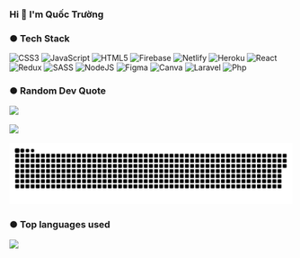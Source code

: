 ### Hi 👋 I'm Quốc Trường
### ● Tech Stack
![CSS3](https://img.shields.io/badge/css3-%231572B6.svg?style=for-the-badge&logo=css3&logoColor=white) ![JavaScript](https://img.shields.io/badge/javascript-%23323330.svg?style=for-the-badge&logo=javascript&logoColor=%23F7DF1E) ![HTML5](https://img.shields.io/badge/html5-%23E34F26.svg?style=for-the-badge&logo=html5&logoColor=white) ![Firebase](https://img.shields.io/badge/firebase-%23039BE5.svg?style=for-the-badge&logo=firebase) ![Netlify](https://img.shields.io/badge/netlify-%23000000.svg?style=for-the-badge&logo=netlify&logoColor=#00C7B7) ![Heroku](https://img.shields.io/badge/heroku-%23430098.svg?style=for-the-badge&logo=heroku&logoColor=white) ![React](https://img.shields.io/badge/react-%2320232a.svg?style=for-the-badge&logo=react&logoColor=%2361DAFB) ![Redux](https://img.shields.io/badge/redux-%23593d88.svg?style=for-the-badge&logo=redux&logoColor=white) ![SASS](https://img.shields.io/badge/SASS-hotpink.svg?style=for-the-badge&logo=SASS&logoColor=white) ![NodeJS](https://img.shields.io/badge/node.js-6DA55F?style=for-the-badge&logo=node.js&logoColor=white) 	![Figma](https://img.shields.io/badge/figma-%23F24E1E.svg?style=for-the-badge&logo=figma&logoColor=white) ![Canva](https://img.shields.io/badge/Canva-%2300C4CC.svg?style=for-the-badge&logo=Canva&logoColor=white)  ![Laravel](https://img.shields.io/badge/Laravel-%23323330.svg?style=for-the-badge&logo=laravel&logoColor=origin) ![Php](https://img.shields.io/badge/php-%23593d88.svg?style=for-the-badge&logo=php&logoColor=white)
### ● Random Dev Quote
![](https://quotes-github-readme.vercel.app/api?type=horizontal&theme=dark)

![](https://media0.giphy.com/media/3otPorWLQJq5GmHRtu/giphy.gif)

<a href=#><img src="commit.svg"></a>

### ● Top languages used
<img src="https://github-readme-stats.vercel.app/api/top-langs/?username=truong878664&theme=radical&hide_border=false&include_all_commits=false&count_private=false&layout=compact&langs_count=10&custom_title="/>
